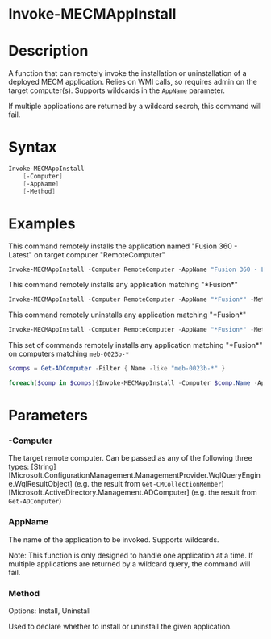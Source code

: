 # Invoke-MECMAppInstall

# Description
A function that can remotely invoke the installation or uninstallation of a deployed MECM application. Relies on WMI calls, so requires admin on the target computer(s). Supports wildcards in the `AppName` parameter.

If multiple applications are returned by a wildcard search, this command will fail.

# Syntax
```powershell
Invoke-MECMAppInstall
    [-Computer]
    [-AppName]
    [-Method]
```

# Examples
This command remotely installs the application named "Fusion 360 - Latest" on target computer "RemoteComputer"
```powershell
Invoke-MECMAppInstall -Computer RemoteComputer -AppName "Fusion 360 - Latest" -Method Install
```

This command remotely installs any application matching "*Fusion\*"
```powershell
Invoke-MECMAppInstall -Computer RemoteComputer -AppName "*Fusion*" -Method Install
```

This command remotely uninstalls any application matching "*Fusion\*"
```powershell
Invoke-MECMAppInstall -Computer RemoteComputer -AppName "*Fusion*" -Method Uninstall
```

This set of commands remotely installs any application matching "*Fusion\*" on computers matching `meb-0023b-*`
```powershell
$comps = Get-ADComputer -Filter { Name -like "meb-0023b-*" }

foreach($comp in $comps){Invoke-MECMAppInstall -Computer $comp.Name -AppName "*Fusion*" -Method Install }
```

# Parameters
### -Computer
The target remote computer. Can be passed as any of the following three types:
[String]
[Microsoft.ConfigurationManagement.ManagementProvider.WqlQueryEngine.WqlResultObject] (e.g. the result from `Get-CMCollectionMember`)
[Microsoft.ActiveDirectory.Management.ADComputer] (e.g. the result from `Get-ADComputer`)

### AppName
The name of the application to be invoked. Supports wildcards.

Note: This function is only designed to handle one application at a time. If multiple applications are returned by a wildcard query, the command will fail. 

### Method
Options: Install, Uninstall

Used to declare whether to install or uninstall the given application.